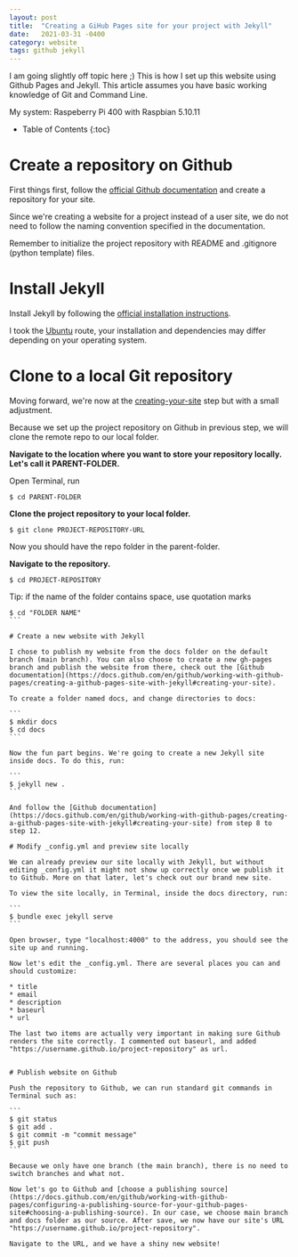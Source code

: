 ```yaml
---
layout: post
title:  "Creating a GiHub Pages site for your project with Jekyll"
date:   2021-03-31 -0400
category: website
tags: github jekyll
---
```


I am going slightly off topic here ;) This is how I set up this website using Github Pages and Jekyll. This article assumes you have basic working knowledge of Git and Command Line.

My system: Raspeberry Pi 400 with Raspbian 5.10.11

* Table of Contents
{:toc}

# Create a repository on Github

First things first, follow the [official Github documentation](https://docs.github.com/en/github/working-with-github-pages/creating-a-github-pages-site-with-jekyll) and create a repository for your site. 

Since we're creating a website for a project instead of a user site, we do not need to follow the naming convention specified in the documentation.

Remember to initialize the project repository with README and .gitignore (python template) files.

# Install Jekyll 

Install Jekyll by following the [official installation instructions](https://jekyllrb.com/docs/installation/). 

I took the [Ubuntu](https://jekyllrb.com/docs/installation/ubuntu/) route, your installation and dependencies may differ depending on your operating system.

# Clone to a local Git repository

Moving forward, we're now at the [creating-your-site](https://docs.github.com/en/github/working-with-github-pages/creating-a-github-pages-site-with-jekyll#creating-your-site) step but with a small adjustment.

Because we set up the project repository on Github in previous step, we will clone the remote repo to our local folder. 

**Navigate to the location where you want to store your repository locally. Let's call it PARENT-FOLDER.**

Open Terminal, run

````
$ cd PARENT-FOLDER
````

**Clone the project repository to your local folder.**

````
$ git clone PROJECT-REPOSITORY-URL
````

Now you should have the repo folder in the parent-folder.

**Navigate to the repository.**

````
$ cd PROJECT-REPOSITORY
````

Tip: if the name of the folder contains space, use quotation marks

````
$ cd "FOLDER NAME"
```

# Create a new website with Jekyll

I chose to publish my website from the docs folder on the default branch (main branch). You can also choose to create a new gh-pages branch and publish the website from there, check out the [Github documentation](https://docs.github.com/en/github/working-with-github-pages/creating-a-github-pages-site-with-jekyll#creating-your-site).

To create a folder named docs, and change directories to docs:

```
$ mkdir docs
$ cd docs
```

Now the fun part begins. We're going to create a new Jekyll site inside docs. To do this, run:

```
$ jekyll new .
```

And follow the [Github documentation](https://docs.github.com/en/github/working-with-github-pages/creating-a-github-pages-site-with-jekyll#creating-your-site) from step 8 to step 12.

# Modify _config.yml and preview site locally

We can already preview our site locally with Jekyll, but without editing _config.yml it might not show up correctly once we publish it to Github. More on that later, let's check out our brand new site.

To view the site locally, in Terminal, inside the docs directory, run:

```
$ bundle exec jekyll serve
```

Open browser, type "localhost:4000" to the address, you should see the site up and running.

Now let's edit the _config.yml. There are several places you can and should customize:

* title
* email
* description
* baseurl
* url

The last two items are actually very important in making sure Github renders the site correctly. I commented out baseurl, and added "https://username.github.io/project-repository" as url.


# Publish website on Github

Push the repository to Github, we can run standard git commands in Terminal such as:

```
$ git status
$ git add .
$ git commit -m "commit message"
$ git push
```

Because we only have one branch (the main branch), there is no need to switch branches and what not.

Now let's go to Github and [choose a publishing source](https://docs.github.com/en/github/working-with-github-pages/configuring-a-publishing-source-for-your-github-pages-site#choosing-a-publishing-source). In our case, we choose main branch and docs folder as our source. After save, we now have our site's URL "https://username.github.io/project-repository".

Navigate to the URL, and we have a shiny new website!
